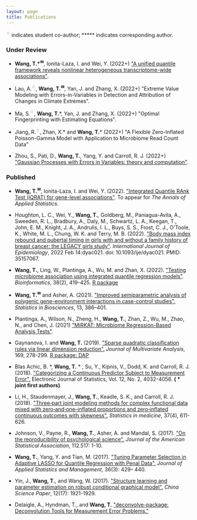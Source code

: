 ```yaml
---
layout: page
title: Publications
---
```

<sup><span>&#9826;</span></sup> indicates student co-author; ***** indicates corresponding author.

### Under Review
- **Wang, T.*<sup><span>&#9993;</span></sup>**, Ionita-Laza, I. and Wei, Y. (2022+) ["A unified quantile framework reveals nonlinear heterogeneous transcriptome-wide associations"](http://www.columbia.edu/~ii2135/QTWAS.pdf). 

- Lau, A.<sup><span>&#9826;</span></sup>, **Wang, T.<sup><span>&#9993;</span></sup>**, Yan, J. and Zhang, X. (2022+) "Extreme Value Modeling with Errors-in-Variables in Detection and Attribution of Changes in Climate Extremes".

- Ma, S.<sup><span>&#9826;</span></sup>, **Wang, T.***, Yan, J. and Zhang, X. (2022+) "Optimal Fingerprinting with Estimating Equations".

- Jiang, R.<sup><span>&#9826;</span></sup>, Zhan, X.* and **Wang, T.*** (2022+) "A Flexible Zero-Inflated Poisson-Gamma Model with Application to Microbiome Read Count Data"

- Zhou, S., Pati, D., **Wang, T.**, Yang, Y. and Carroll, R. J. (2022+) ["Gaussian Processes with Errors in Variables: theory and computation"](https://arxiv.org/abs/1910.06235).

### Published
- **Wang, T.<sup><span>&#9993;</span></sup>**, Ionita-Laza, I. and Wei, Y. (2022). ["Integrated Quantile RAnk Test (iQRAT) for gene-level associations"](https://arxiv.org/abs/1910.10102). To appear for _The Annals of Applied Statistics._ 

- Houghton, L. C., Wei, Y., **Wang, T.**, Goldberg, M., Paniagua-Avila, A., Sweeden, R. L., Bradbury, A., Daly, M., Schwartz, L. A., Keegan, T., John, E. M., Knight, J. A., Andrulis, I. L., Buys, S. S., Frost, C. J., O'Toole, K., White, M. L., Chung, W. K. and Terry, M. B. (2022). ["Body mass index rebound and pubertal timing in girls with and without a family history of breast cancer: the LEGACY girls study"](https://academic.oup.com/ije/advance-article-abstract/doi/10.1093/ije/dyac021/6528416). _International Journal of Epidemiology_, 2022 Feb 14:dyac021. doi: 10.1093/ije/dyac021. PMID: 35157067.

- **Wang, T.**, Ling, W., Plantinga, A., Wu, M. and Zhan, X. (2022). ["Testing microbiome association using integrated quantile regression models"](https://academic.oup.com/bioinformatics/advance-article-abstract/doi/10.1093/bioinformatics/btab668/6374494). _Bioinformatics_, 38(2), 419-425. [R package](https://cran.r-project.org/web/packages/MiRKAT/index.html) 

- **Wang, T.<sup><span>&#9993;</span></sup>** and Asher, A. (2021). ["Improved semiparametric analysis of polygenic gene-environment interactions in case-control studies".](https://doi.org/10.1007/s12561-020-09298-9) _Statistics in Biosciences_, 13, 386–401. 

- Plantinga, A., Wilson, N., Zheng, H., **Wang, T.**, Zhan, Z., Wu, M., Zhao, N., and Chen, J. (2021) ["MiRKAT: Microbiome Regression-Based Analysis Tests"](https://CRAN.R-project.org/package=MiRKAT).

- Gaynanova, I. and **Wang, T.** (2019). ["Sparse quadratic classification rules via linear dimension reduction".](https://www.ncbi.nlm.nih.gov/pmc/articles/PMC6516858/) _Journal of Multivariate Analysis_, 169, 278-299. 
[R package: DAP](https://cran.r-project.org/web/packages/DAP/index.html)

- Blas Achic, B. *, **Wang, T.** * , Su, Y., Kipnis, V., Dodd, K. and Carroll, R. J. (2018). ["Categorizing a Continuous Predictor Subject to Measurement Error".](https://projecteuclid.org/euclid.ejs/1544518836) Electronic Journal of Statistics, Vol. 12, No. 2, 4032-4056. **( * joint first authors)**. 

- Li, H., Staudenmayer, J., **Wang, T.**, Keadle, S. K., and Carroll, R. J. (2018). ["Three‐part joint modeling methods for complex functional data mixed with zero‐and‐one–inflated proportions and zero‐inflated continuous outcomes with skewness".](https://www.ncbi.nlm.nih.gov/pubmed/29052239) _Statistics in medicine_, 37(4), 611-626.

- Johnson, V., Payne, R., **Wang, T.**, Asher, A. and Mandal, S. (2017).
["On the reproducibility of psychological science".](https://amstat.tandfonline.com/doi/abs/10.1080/01621459.2016.1240079#.WqQ13ZPwbOQ) _Journal of the American Statistical Association_, 112.517: 1-10.

-  **Wang, T.**, Yang, Y. and Tian, M. (2017). ["Tuning Parameter Selection in Adaptive 
LASSO for Quantile Regression with Penal Data".](http://www.sltj.chinajournal.net.cn/WKB2/WebPublication/paperDigest.aspx?paperID=b60aaa1e-c54c-4e9f-9f37-7f742f25b4b1) _Journal of Applied Statistics and Management_, 36(3): 429– 440.

-  Yin, J., **Wang, T.**, and  Wang, W. (2017). ["Structure learning and parameter estimation on robust conditional graphical model".](http://www.cnki.com.cn/Article/CJFDTotal-ZKZX201717001.htm) _China Science Paper_, 12(17): 1921-1929.


- Delaigle, A., Hyndman, T., and **Wang, T.** ["deconvolve-package: Deconvolution Tools for Measurement Error Problems."](https://rdrr.io/github/TimothyHyndman/deconvolve/man/deconvolve-package.html)





